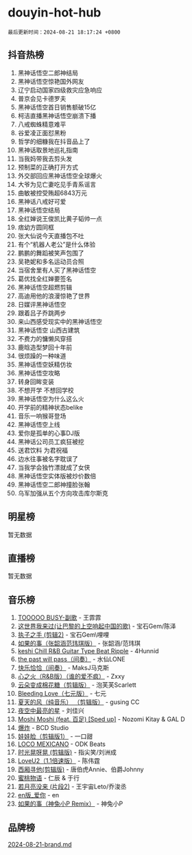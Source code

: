 # douyin-hot-hub

`最后更新时间：2024-08-21 18:17:24 +0800`

## 抖音热榜

1. 黑神话悟空二郎神结局
1. 黑神话悟空惊艳国外网友
1. 辽宁启动国家四级救灾应急响应
1. 普京会见卡德罗夫
1. 黑神话悟空首日销售额破15亿
1. 柯洁直播黑神话悟空崩溃下播
1. 八戒蜘蛛精意难平
1. 谷爱凌正面怼黑粉
1. 哲学的细糠我在抖音品上了
1. 黑神话取景地巡礼指南
1. 当我妈带我去剪头发
1. 预制菜的正确打开方式
1. 外交部回应黑神话悟空全球爆火
1. 大爷为见亡妻吃见手青系谣言
1. 曲敏被控受贿超6843万元
1. 黑神话八戒好可爱
1. 黑神话悟空结局
1. 全红婵说王俊凯比黄子韬帅一点
1. 痞幼方圆同框
1. 张大仙说今天直播包不吐
1. 有个“机器人老公”是什么体验
1. 鹏鹏的舞蹈被笑声包围了
1. 吴艳妮和多名运动员合照
1. 当宿舍里有人买了黑神话悟空
1. 葛优找全红婵要签名
1. 黑神话悟空超燃剪辑
1. 高迪用他的浪漫惊艳了世界
1. 日媒评黑神话悟空
1. 跟着吕子乔跳两步
1. 来山西感受现实中的黑神话悟空
1. 黑神话悟空 山西古建筑
1. 不费力的慵懒风穿搭
1. 鹿晗造型梦回十年前
1. 很烦躁的一种味道
1. 黑神话悟空妖精仿妆
1. 黑神话悟空攻略
1. 转身回眸变装
1. 不想开学 不想回学校
1. 黑神话悟空为什么这么火
1. 开学前的精神状态belike
1. 音乐一响猴哥登场
1. 黑神话悟空上线
1. 爱你是孤单的心事DJ版
1. 黑神话公司员工疯狂被挖
1. 送君饮料 为君祝福
1. 边水往事被名字耽误了
1. 当我学会独竹漂就成了女侠
1. 黑神话悟空实体版被炒价数倍
1. 黑神话悟空二郎神撞脸张翰
1. 乌军加强从五个方向攻击库尔斯克

## 明星榜

暂无数据

## 直播榜

暂无数据

## 音乐榜

1. [TOOOOO BUSY-副歌](https://sf5-hl-cdn-tos.douyinstatic.com/obj/tos-cn-ve-2774/o0fmjGZetNDjSM5EimFs2QlzBg30YgByJMRQrC) - 王霏霏
1. [这世界我来过(让巴黎的上空响起中国的歌)](https://sf5-hl-cdn-tos.douyinstatic.com/obj/tos-cn-ve-2774/o4wXzBftoUMHKWsiWRwtI9iiGWnO8zjCBxAaAb) - 宝石Gem/陈泽
1. [执子之手 (剪辑2)](https://sf5-hl-cdn-tos.douyinstatic.com/obj/tos-cn-ve-2774/oUoZLQjCc31XzqsBnBQUNgeKtYPBcgbFDwtfcu) - 宝石Gem\哩哩
1. [如果的事（张韶涵范玮琪版）](https://sf5-hl-cdn-tos.douyinstatic.com/obj/tos-cn-ve-2774/owI7MDDyzHddFIDNOFiTf8qYP1fafEiAgmjsCv) - 张韶涵/范玮琪
1. [keshi Chill R&B Guitar Type Beat Ripple](https://sf5-hl-cdn-tos.douyinstatic.com/obj/tos-cn-ve-2774/okQIfmitAB3HpgZQo0YCEFEACcDhQngn0fkFIC) - 4Hunnid
1. [the past will pass（间奏）](https://sf5-hl-cdn-tos.douyinstatic.com/obj/tos-cn-ve-2774/oYi1aFWqIjwzlvAuryrQIMAFSoPpJyicp6BiZ) - 水仙LONE
1. [快乐恰恰（间奏）](https://sf3-cdn-tos.douyinstatic.com/obj/tos-cn-ve-2774/oMesum3HvWQXJxuMFeVYzf54o2QzH5aEBPOCAn) - MaksJ马克斯
1. [心之火（R&B版）（谁的爱不疯）](https://sf5-hl-cdn-tos.douyinstatic.com/obj/tos-cn-ve-2774/okemkEDaIBBE3OosftCgMxlFkLQZRw37t36ZQv) - Zxxy
1. [云朵变成棉花糖（剪辑版）](https://sf3-cdn-tos.douyinstatic.com/obj/tos-cn-ve-2774/o8LC84GQLALFfXeyJmh8KE61byVQYMMeAZLfEI) - 泡芙芙Scarlett
1. [Bleeding Love（七元版）](https://sf5-hl-cdn-tos.douyinstatic.com/obj/tos-cn-ve-2774/oEgC9eZFHQ1MfSRnrfkzFp8AayDWqAQMABBgUs) - 七元
1. [夏天的风（纯音乐） （剪辑版）](https://sf5-hl-cdn-tos.douyinstatic.com/obj/tos-cn-ve-2774/oUzLjBZZFQAoNRmGokEeD5zfQCObp6UeFAnTa6) - gusing CC
1. [夜空中最亮的星](https://sf5-hl-cdn-tos.douyinstatic.com/obj/tos-cn-ve-2774/o4IfgGwqqnFeXEMGaS8JBzJAdayAaCeoxqbjCD) - 刘佳兴
1. [Moshi Moshi (feat. 百足) [Sped up]](https://sf3-cdn-tos.douyinstatic.com/obj/tos-cn-ve-2774/ocCPFQcXJLeroaIdQLIGAoeeYM3OAUYGDguHXz) - Nozomi Kitay & GAL D
1. [爆炸](https://sf5-hl-cdn-tos.douyinstatic.com/obj/tos-cn-ve-2774/4abeb6e3794342cf9e7ce20282badd15) - BCD Studio
1. [娃娃脸（剪辑版1）](https://sf5-hl-cdn-tos.douyinstatic.com/obj/tos-cn-ve-2774/oIimSCgQoNUePTAZ1Ba7TeADY4KetGYsVFeaaB) - 一口甜
1. [LOCO MEXICANO](https://sf3-cdn-tos.douyinstatic.com/obj/tos-cn-ve-2774/owxVoxJorA4ILBfsMAjU6t7O1xW9w0tS7EYzh6) - ODK Beats
1. [时光晃呀晃 (剪辑版)](https://sf5-hl-cdn-tos.douyinstatic.com/obj/tos-cn-ve-2774/o8ACeQem3gwI1x3GIYGAfKG0LJebKFRJDwRwyW) - 指尖笑/刘洲成
1. [LoveU2（1.1倍速版）](https://sf5-hl-cdn-tos.douyinstatic.com/obj/tos-cn-ve-2774/oQMeDffLaEmgMwgCOEMAFCI6INzoFPgWdD0rsa) - 陈伟霆
1. [西厢寻他(剪辑版)](https://sf5-hl-cdn-tos.douyinstatic.com/obj/tos-cn-ve-2774/oUsAVfAQKlRNxEv5qxvIB8o5qmIWUcXbzJKJhw) - 唐伯虎Annie、伯爵Johnny
1. [蜜桃物语](https://sf3-cdn-tos.douyinstatic.com/obj/tos-cn-ve-2774/oIhOSCZtIACtYU4XQkngiW9kCBfVD1Fz9IYeqL) - 仁辰 & 于行
1. [若月亮没来 (片段2)](https://sf5-hl-cdn-tos.douyinstatic.com/obj/tos-cn-ve-2774/ocQavLLjkCOeDxGyYeIMGgNAIwJ0QXE1Ve3Fzv) - 王宇宙Leto/乔浚丞
1. [en版_爱你](https://sf3-cdn-tos.douyinstatic.com/obj/tos-cn-ve-2774/oEDn5OQWGwJcMoiXFPLTgUzBICetMfDgIfAjaa) - en
1. [如果的事（神兔小P Remix）](https://sf3-cdn-tos.douyinstatic.com/obj/tos-cn-ve-2774/okHtAffz3g4ZB0BMQn9iC9BC6AciI3xCmgQTqt) - 神兔小P

## 品牌榜

[2024-08-21-brand.md](2024-08-21-brand.md)
